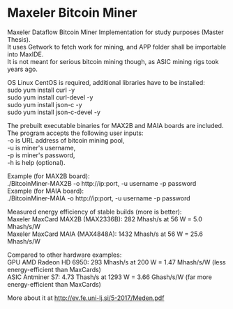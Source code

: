 # Maxeler Bitcoin Miner
Maxeler Dataflow Bitcoin Miner Implementation for study purposes (Master Thesis). <br />
It uses Getwork to fetch work for mining, and APP folder shall be importable into MaxIDE. <br />
It is not meant for serious bitcoin mining though, as ASIC mining rigs took years ago. <br />

OS Linux CentOS is required, additional libraries have to be installed: <br />
sudo yum install curl -y <br />
sudo yum install curl-devel -y <br />
sudo yum install json-c -y <br />
sudo yum install json-c-devel -y <br />

The prebuilt executable binaries for MAX2B and MAIA boards are included. <br />
The program accepts the following user inputs: <br />
-o is URL address of bitcoin mining pool, <br />
-u is miner's username, <br />
-p is miner's password, <br />
-h is help (optional). <br />

Example (for MAX2B board): <br />
./BitcoinMiner-MAX2B -o http://ip:port, -u username -p password  <br />
Example (for MAIA board): <br />
./BitcoinMiner-MAIA -o http://ip:port, -u username -p password <br />

Measured energy efficiency of stable builds (more is better): <br />
Maxeler MaxCard MAX2B (MAX2336B): 282 Mhash/s at 56 W = 5.0 Mhash/s/W <br />
Maxeler MaxCard MAIA (MAX4848A): 1432 Mhash/s at 56 W = 25.6 Mhash/s/W <br />

Compared to other hardware examples: <br />
GPU AMD Radeon HD 6950: 293 Mhash/s at 200 W = 1.47 Mhash/s/W (less energy-efficient than MaxCards) <br />
ASIC Antminer S7: 4.73 Thash/s at 1293 W = 3.66 Ghash/s/W (far more energy-efficient than MaxCards) <br />

More about it at http://ev.fe.uni-lj.si/5-2017/Meden.pdf
